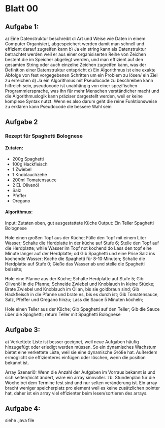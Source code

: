 # Blatt 00

## Aufgabe 1:
a) Eine Datenstruktur beschreibt di Art und Weise wie Daten in einem Computer Organisiert, abgespeichert werden damit man schnell und effizient darauf zugreifen kann
b) Ja ein string kann als Datenstruktur betrachtet werden weil er aus einer organisiserten Reihe von Zeichen besteht die im Speicher abgelegt werden, und man effizient auf den gesamten String oder auch einzelne Zeichen zugreifen kann, was der Definition einer Datenstruktur entspricht
c) Ein Algorithmus ist eine exakte Abfolge von fest vorgegebenen Schritten um ein Problem zu lösen/ ein Ziel zu erreichen
d) Ja ein Algorithmus mit Pseudocode zu beschreiben kann hilfreich sein, pseudocode ist unabhängig von einer spezifischen Programmiersprache, was ihn für mehr Menschen verständicher macht und die Algorithmuslogik kann präziser dargestellt werden, 
weil er keine komplexe Syntax nutzt. Wenn es also darum geht die reine Funktionsweise zu erklären kann Pseudocode die bessere Wahl sein

## Aufgabe 2

### Rezept für Spaghetti Bolognese

#### Zutaten:
- 200g Spaghetti
- 100g Hackfleisch
- 1 Zwiebel
- 1 Knoblauchzehe
- 200ml Tomatensauce
- 2 EL Olivenöl
- Salz
- Pfeffer
- Oregano

#### Algorithmus:
Input: Zutaten oben, gut ausgestattete Küche
Output: Ein Teller Spaghetti Bolognese

Hole einen großen Topf aus der Küche;
Fülle den Topf mit einem Liter Wasser;
Schalte die Herdplatte in der küche auf Stufe 6;
Stelle den Topf auf die Herdplatte;
while Wasser im Topf not kochend do
    Lass den topf eine Minute länger auf der Herdplatte;
od
Gib Spaghetti und eine Prise Salz ins kochende Wasser;
Koche die Spaghetti für 8-10 Minuten;
Schalte die Herdplatte auf Stufe 0;
Gieße das Wasser ab und stelle die Spaghetti beiseite;

Hole eine Pfanne aus der Küche;
Schalte Herdplatte auf Stufe 5;
Gib Olivenöl in die Pfanne;
Schneide Zwiebel und Knoblauch in kleine Stücke;
Brate Zwiebel und Knoblauch im Öl an, bis sie goldbraun sind;
Gib Hackfleisch in die Pfanne und brate es, bis es durch ist;
Gib Tomatensauce, Salz, Pfeffer und Oregano hinzu;
Lass die Sauce 5 Minuten köcheln;

Hole einen Teller aus der Küche;
Gib Spaghetti auf den Teller;
Gib die Sauce über die Spaghetti;
return Teller mit Spaghetti Bolognese

## Aufgabe 3:
a) Verkettete Liste ist besser geeignet, weil neue Aufgaben häufig hinzugefügt oder erledigt werden müssen. So ein dynamisches Wachstum bietet eine verkettete Liste, weil sie eine dynamische Größe hat.
Außerdem ermöglicht sie effizienteres einfügen oder löschen, wenn die position bekannt ist.

Array Szenari0:
Wenn die Anzahl der Aufgaben im Vorraus bekannt is und sich selten/nicht ändert, wäre ein array sinnvoller. zb. Stundenplan für die Woche bei dem Termine fest sind und nur selten veränderung ist. 
Ein array bracht weniger speicherplatz pro element weil es keine zusätzlichen pointer hat, daher ist ein array viel effizienter beim lesen/sortieren des arrays.

## Aufgabe 4:
siehe .java file

